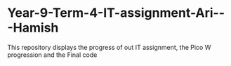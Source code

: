 # Year-9-Term-4-IT-assignment-Ari---Hamish
This repository displays the progress of out IT assignment, the Pico W progression and the Final code
